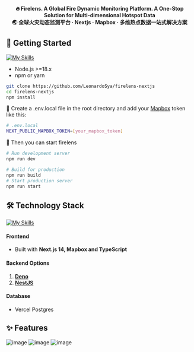 <p align="center">
  <strong>🔥 Firelens. A Global Fire Dynamic Monitoring Platform. A One-Stop Solution for Multi-dimensional Hotspot Data</strong><br/>
  <strong>🌏 全球火灾动态监测平台 · Nextjs · Mapbox · 多维热点数据一站式解决方案 </strong>
</p>

## 🚀 Getting Started
[![My Skills](https://skillicons.dev/icons?i=nodejs,npm,yarn)](https://skillicons.dev)
- Node.js >=18.x
- npm or yarn
```bash
git clone https://github.com/LeonardoSya/firelens-nextjs
cd firelens-nextjs
npm install
```
👋 Create a .env.local file in the root directory and add your [Mapbox](https://www.mapbox.com/) token like this:
```bash
# .env.local
NEXT_PUBLIC_MAPBOX_TOKEN=[your_mapbox_token]
```
🤩 Then you can start firelens
```bash
# Run development server
npm run dev

# Build for production
npm run build
# Start production server
npm run start
```

## 🛠️ Technology Stack
[![My Skills](https://skillicons.dev/icons?i=react,nextjs,ts,postgres,tailwind,redux,deno,nestjs)](https://skillicons.dev)
#### Frontend
- Built with **Next.js 14, Mapbox and TypeScript**

#### Backend Options
1. [**Deno**](https://github.com/LeonardoSya/firelens-deno)
2. [**NestJS**](https://github.com/LeonardoSya/firelens-nestjs)

#### Database
- Vercel Postgres

## ✨ Features
![image](https://github.com/user-attachments/assets/4633ec65-d645-47cd-9718-bd7abee0f82c)
![image](https://github.com/user-attachments/assets/30329d72-46b3-4acb-94fb-8885ad45f947)
![image](https://github.com/user-attachments/assets/74e66908-f0e3-4393-b93c-4c8b4151033e)


